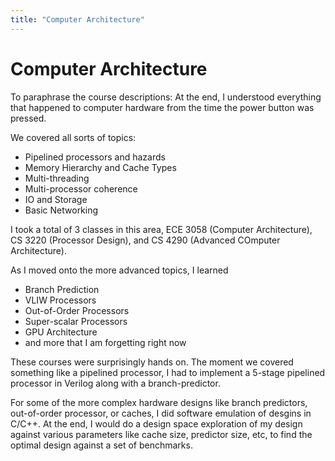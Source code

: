 ```yaml
---
title: "Computer Architecture"
---
```


# Computer Architecture

To paraphrase the course descriptions: At the end, I understood everything that happened to computer hardware from the time the power button was pressed.

We covered all sorts of topics:
- Pipelined processors and hazards
- Memory Hierarchy and Cache Types
- Multi-threading
- Multi-processor coherence
- IO and Storage
- Basic Networking

I took a total of 3 classes in this area, ECE 3058 (Computer Architecture), CS 3220 (Processor Design), and CS 4290 (Advanced COmputer Architecture).

As I moved onto the more advanced topics, I learned
- Branch Prediction
- VLIW Processors
- Out-of-Order Processors
- Super-scalar Processors
- GPU Architecture
- and more that I am forgetting right now

These courses were surprisingly hands on. The moment we covered something like a pipelined processor, I had to implement a 5-stage pipelined processor in Verilog along with a branch-predictor.

For some of the more complex hardware designs like branch predictors, out-of-order processor, or caches, I did software emulation of desgins in C/C++. At the end, I would do a design space exploration of my design against various parameters like cache size, predictor size, etc, to find the optimal design against a set of benchmarks.